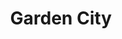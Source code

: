---
title: Garden City
address: 3806 Stevens Creek Blvd, San Jose, CA 95117
developer: Prometheus Real Estate Group
municipality: San Jose
units: 871
phase: Withdrawn
permits:
    PD17-002:
        status: Withdrawn
        initial_date: 2017-02-06
        final_date: 2018-07-31
        apn: [30325052, 30325044, 30325022, 30325016, 30325013, 30325060]
        address: 3806 Stevens Creek Blvd, San Jose, CA 95117
        description: Planned Development Permit to allow the demolition of six existing building totaling approximately 179,000 square feet and the construction of approximately 458,000 square feet of commercial office, up to 15,043 square feet of retail, up to 871 residential units, a 2.5 acre park, outdoor uses and the removal of trees on a 16.7 acre site
        names: Jonathan Stone w/ Prometheus Real Estate Group;
geometry: [37.322896574497584, -121.96868745690078]
published: True
---